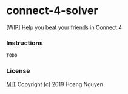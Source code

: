 # connect-4-solver
[WIP] Help you beat your friends in Connect 4

### Instructions
```
TODO
```


### License
[MIT](https://raw.githubusercontent.com/sihoang/connect-4-solver/master/LICENSE) Copyright (c) 2019 Hoang Nguyen
